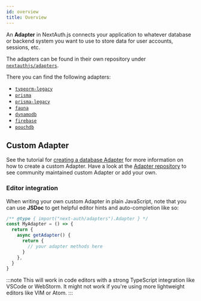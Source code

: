 ```yaml
---
id: overview
title: Overview
---
```


An **Adapter** in NextAuth.js connects your application to whatever database or backend system you want to use to store data for user accounts, sessions, etc.

The adapters can be found in their own repository under [`nextauthjs/adapters`](https://github.com/nextauthjs/adapters).

There you can find the following adapters:

- [`typeorm-legacy`](./typeorm/typeorm-overview)
- [`prisma`](./prisma)
- [`prisma-legacy`](./prisma-legacy)
- [`fauna`](./fauna)
- [`dynamodb`](./dynamodb)
- [`firebase`](./firebase)
- [`pouchdb`](./pouchdb)

## Custom Adapter

See the tutorial for [creating a database Adapter](/tutorials/creating-a-database-adapter) for more information on how to create a custom Adapter. Have a look at the [Adapter repository](https://github.com/nextauthjs/adapters) to see community maintained custom Adapter or add your own.

### Editor integration

When writing your own custom Adapter in plain JavaScript, note that you can use **JSDoc** to get helpful editor hints and auto-completion like so:

```js
/** @type { import("next-auth/adapters").Adapter } */
const MyAdapter = () => {
  return {
    async getAdapter() {
      return {
        // your adapter methods here
      }
    },
  }
}
```

:::note
This will work in code editors with a strong TypeScript integration like VSCode or WebStorm. It might not work if you're using more lightweight editors like VIM or Atom.
:::

